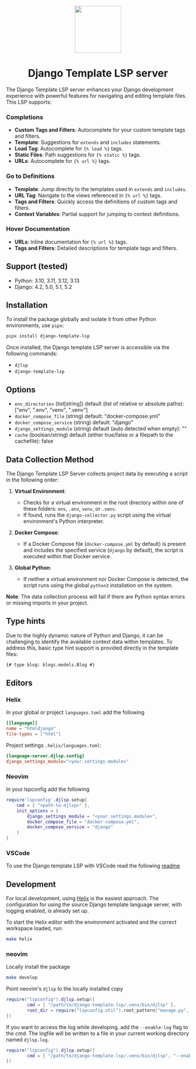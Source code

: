 <p align="center">
  <img src="https://github.com/user-attachments/assets/b362a5d6-c124-4751-b7d8-ce715c14ab97" width="128" height="128"/>
</p>
<h1 align="center">Django Template LSP server</h1>

The Django Template LSP server enhances your Django development
experience with powerful features for navigating and editing template files.
This LSP supports:

### Completions

- **Custom Tags and Filters**: Autocomplete for your custom template tags and filters.
- **Template**: Suggestions for `extends` and `includes` statements.
- **Load Tag**: Autocomplete for `{% load %}` tags.
- **Static Files**: Path suggestions for `{% static %}` tags.
- **URLs**: Autocomplete for `{% url %}` tags.

### Go to Definitions

- **Template**: Jump directly to the templates used in `extends` and `includes`.
- **URL Tag**: Navigate to the views referenced in `{% url %}` tags.
- **Tags and Filters**: Quickly access the definitions of custom tags and filters.
- **Context Variables**: Partial support for jumping to context definitions.

### Hover Documentation

- **URLs**: Inline documentation for `{% url %}` tags.
- **Tags and Filters**: Detailed descriptions for template tags and filters.


## Support (tested)

- Python: 3.10, 3.11, 3.12, 3.13
- Django: 4.2, 5.0, 5.1, 5.2


## Installation

To install the package globally and isolate it from other Python environments, use `pipx`:

```bash
pipx install django-template-lsp
```

Once installed, the Django template LSP server is accessible via the following commands:

- `djlsp`
- `django-template-lsp`

## Options

- `env_directories` (list[string]) default (list of relative or absolute paths): ["env", ".env", "venv", ".venv"]
- `docker_compose_file` (string) default: "docker-compose.yml"
- `docker_compose_service` (string) default: "django"
- `django_settings_module` (string) default (auto detected when empty): ""
- `cache` (boolean/string) default (either true/false or a filepath to the cachefile): false

## Data Collection Method

The Django Template LSP Server collects project data by executing a script in the following order:

1. **Virtual Environment**:
    - Checks for a virtual environment in the root directory within one of these folders: `env`, `.env`, `venv`, or `.venv`.
    - If found, runs the `django-collector.py` script using the virtual environment's Python interpreter.

2. **Docker Compose**:
    - If a Docker Compose file (`docker-compose.yml` by default) is present and includes the specified service (`django` by default), the script is executed within that Docker service.

3. **Global Python**:
    - If neither a virtual environment nor Docker Compose is detected, the script runs using the global `python3` installation on the system.

**Note**: The data collection process will fail if there are Python syntax errors or missing imports in your project.

## Type hints

Due to the highly dynamic nature of Python and Django, it can be challenging to
identify the available context data within templates.  To address this, basic
type hint support is provided directly in the template files:

```html
{# type blog: blogs.models.Blog #}
```

## Editors

### Helix

In your global or project `languages.toml` add the following

```toml
[[language]]
name = "htmldjango"
file-types = ["html"]
```

Project settings `.helix/languages.toml`:

```toml
[language-server.djlsp.config]
django_settings_module="<your.settings.module>"
```

### Neovim

In your lspconfig add the following

```lua
require'lspconfig'.djlsp.setup{
    cmd = { "<path-to-djlsp>" },
    init_options = {
        django_settings_module = "<your.settings.module>",
        docker_compose_file = "docker-compose.yml",
        docker_compose_service = "django"
    }
}
```

### VSCode

To use the Django template LSP with VSCode read the following [readme](vscode/README.md)

## Development

For local development, using [Helix](https://helix-editor.com) is the easiest approach.
The configuration for using the source Django template language server, with logging enabled, is already set up.

To start the Helix editor with the environment activated and the correct workspace loaded, run:

```bash
make helix
```

### neovim

Locally install the package

``` sh
make develop
```

Point neovim's `djlsp` to the locally installed copy

``` lua
require("lspconfig").djlsp.setup({
        cmd = { "/path/to/django-template-lsp/.venv/bin/djlsp" },
        root_dir = require("lspconfig.util").root_pattern("manage.py", ".git"),
})
```

If you want to access the log while developing, add the `--enable-log` flag to the cmd.
The logfile will be written to a file in your current working directory named `djlsp.log`.

``` lua
require("lspconfig").djlsp.setup({
        cmd = { "/path/to/django-template-lsp/.venv/bin/djlsp", "--enable-log" },
})
```
